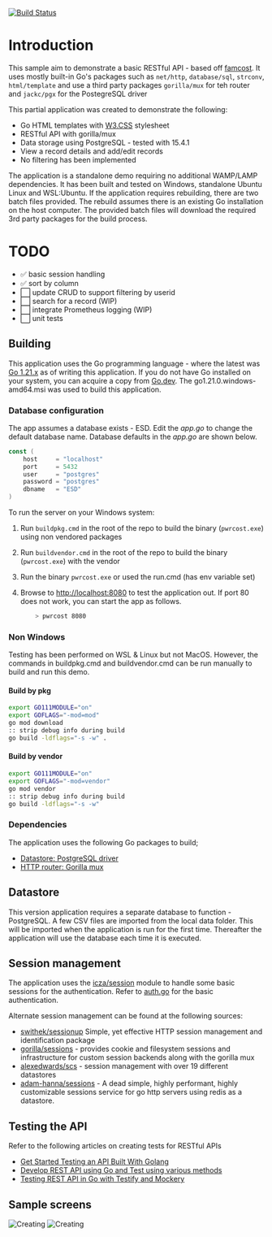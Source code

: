 [![Build Status](https://travis-ci.org/yonush/pwrcost.svg?branch=master)](https://travis-ci.org/yonush/pwrcost)

# Introduction
This sample aim to demonstrate a basic RESTful API - based off [famcost](https://github.com/thanhngvpt/famcost). It uses mostly built-in Go's packages such as `net/http`, `database/sql`, `strconv`, `html/template` and use a third party packages `gorilla/mux` for teh router and `jackc/pgx` for the PostegreSQL driver

This partial application was created to demonstrate the following:</p>

- Go HTML templates with [W3.CSS](https://www.w3schools.com/w3css/w3css_examples.asp) stylesheet
- RESTful API with gorilla/mux 
- Data storage using PostgreSQL - tested with 15.4.1
- View a record details and add/edit records 
- No filtering has been implemented

The application is a standalone demo requiring no additional WAMP/LAMP dependencies. It has been built and tested on Windows, standalone Ubuntu Linux and WSL:Ubuntu. If the application requires rebuilding, there are two batch files provided. The rebuild assumes there is an existing Go installation on the host computer. The provided batch files will download the required 3rd party packages for the build process.

# TODO
- :white_check_mark: basic session handling
- :white_check_mark: sort by column
- :white_large_square: update CRUD to support filtering by userid
- :white_large_square: search for a record (WIP)
- :white_large_square: integrate Prometheus logging (WIP)
- :white_large_square: unit tests

## Building
This application uses the Go programming language - where the latest was [Go 1.21.x](https://go.dev/dl/) as of writing this application. If you do not have Go installed on your system, you can acquire a copy from [Go.dev](https://go.dev/dl/). The go1.21.0.windows-amd64.msi was used to build this application.


### Database configuration
The app assumes a database exists - ESD. Edit the *app.go* to change the default database name. Database defaults in the *app.go* are shown below.

``` go
const (
	host     = "localhost"
	port     = 5432
	user     = "postgres"
	password = "postgres"
	dbname   = "ESD"
)
```
To run the server on your Windows system:

1. Run `buildpkg.cmd` in the root of the repo to build the binary (`pwrcost.exe`) using non vendored packages
1. Run `buildvendor.cmd` in the root of the repo to build the binary (`pwrcost.exe`) with the vendor
1. Run the binary `pwrcost.exe` or used the run.cmd (has env variable set)
1. Browse to [http://localhost:8080](http://localhost:8080) to test the application out. If port 80 does not work, you can start the app as follows.

    ``` sh
        > pwrcost 8080
    ```  
### Non Windows
Testing has been performed on WSL & Linux but not MacOS. However, the commands in buildpkg.cmd and buildvendor.cmd can be run manually to build and run this demo.

#### Build by pkg

``` bash
export GO111MODULE="on"
export GOFLAGS="-mod=mod"
go mod download
:: strip debug info during build
go build -ldflags="-s -w" .

``` 
#### Build by vendor

``` bash
export GO111MODULE="on"
export GOFLAGS="-mod=vendor"
go mod vendor
:: strip debug info during build
go build -ldflags="-s -w" 
```

### Dependencies
The application uses the following Go packages to build;

- [Datastore: PostgreSQL driver](https://github.com/jackc/pgx/)
- [HTTP router: Gorilla mux](https://github.com/gorilla/mux)

## Datastore

This version application requires a separate database to function - PostgreSQL. A few CSV files are imported from the local data folder. This will be imported when the application is run for the first time. Thereafter the application will use the database each time it is executed.

## Session management

The application uses the [icza/session](https://github.com/icza/session) module to handle some basic sessions for the authentication.
Refer to [auth.go](https://github.com/yonush/pwrcost/blob/main/auth.go) for the basic authentication.

Alternate session management can be found at the following sources:

- [swithek/sessionup](https://github.com/swithek/sessionup) Simple, yet effective HTTP session management and identification package
- [gorilla/sessions](https://github.com/gorilla/sessions) - provides cookie and filesystem sessions and infrastructure for custom session backends along with the gorilla mux
- [alexedwards/scs](https://github.com/alexedwards/scs) - session management with over 19 different datastores
- [adam-hanna/sessions](https://github.com/adam-hanna/sessions) - A dead simple, highly performant, highly customizable sessions service for go http servers using redis as a datastore.

## Testing the API

Refer to the following articles on creating tests for RESTful APIs
- [Get Started Testing an API Built With Golang](https://www.twilio.com/blog/get-started-testing-api-built-with-golang)
- [Develop REST API using Go and Test using various methods](https://dev.to/chefgs/develop-rest-api-using-go-and-test-using-various-methods-8e0)
- [Testing REST API in Go with Testify and Mockery](https://medium.com/nerd-for-tech/testing-rest-api-in-go-with-testify-and-mockery-c31ea2cc88f9)

## Sample screens
![Creating](statics/images/create.png "create")
![Creating](statics/images/list.png "create")